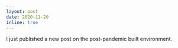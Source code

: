 ```yaml
---
layout: post
date: 2020-11-20
inline: true
---
```


I just published a new post on the post-pandemic built environment.